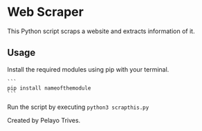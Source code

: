 # Web Scraper

This Python script scraps a website and extracts information of it.

## Usage

Install the required modules using pip with your terminal.

    ```
    pip install nameofthemodule
    ```

Run the script by executing
    ```
    python3 scrapthis.py
    ```

Created by Pelayo Trives.
